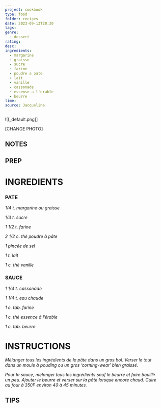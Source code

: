 ```yaml
---
project: cookbook
type: food
folder: recipes
date: 2023-09-13T20:30
tags: 
genre:
  - dessert
rating: 
desc: 
ingredients:
  - margarine
  - graisse
  - sucre
  - farine
  - poudre a pate
  - lait
  - vanille
  - cassonade
  - essense a l'erable
  - beurre
time: 
source: Jacqueline
---
```


![[_default.png]]

[CHANGE PHOTO]


## NOTES




## PREP


# INGREDIENTS

### PATE

_1/4 t. margarine ou graisse_

_1/3 t. sucre_

_1 1/2 t. farine_

_2 1/2 c. thé poudre à pâte_

_1 pincée de sel_

_1 t. lait_

_1 c. thé vanille_

### SAUCE

_1 1/4 t. cassonade_

_1 1/4 t. eau chaude_

_1 c. tab. farine_

_1 c. thé essence à l’érable_

_1 c. tab. beurre_


# INSTRUCTIONS

_Mélanger tous les ingrédients de la pâte dans_
_un gros bol. Verser le tout dans un moule à_
_pouding ou un gros ‘corning-wear’ bien graissé._

_Pour la sauce, mélanger tous les ingrédients_
_sauf le beurre et faire bouillir un peu. Ajouter_
_le beurre et verser sur la pâte lorsque encore_
_chaud. Cuire au four à 350F environ 40 à 45_
_minutes._


## TIPS



